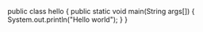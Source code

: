 public class hello
{
public static void main(String args[])
{
System.out.println("Hello world");
}
}

